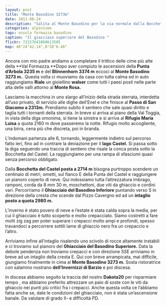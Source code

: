 ```yaml
---
layout: post
title: "Monte Basodino 3273m"
date: 2011-08-24
description: "Salita al Monte Basodino per la via normale dalla Bocchetta di Castel: partenza da Riale e pernottamento al Rifugio Maria Luisa"
categories: alpinismo
tags: ossola formazza basodino
caption: "Il giacciaio superiore del Basodino "
flickr: 72157641869613585
map: 46°24’42.14",8°28’6.46"
---
```


Ancora con mio padre andiamo a completare il trittico delle cime più alte della **Val Formazza.**Dopo aver compiuto le ascensioni della **Punta d’Arbola 3235 m** e del **Blinnenhorn 3374 m** eccoci al **Monte Basodino 3273 m.**. Questa volta ci muoviamo da casa con tutta calma ed in auto raggiungiamo **Riale** un gioiellino **walser** come tutti i paesi posti nelle parte alta delle valli attorno al **Monte Rosa.**

Lasciamo la macchina in uno slargo all’inizio della strada sterrata, interdetta all’uso privato, di servizio alle dighe dell’Enel e che finisce al **Passo di San Giacomo a 2313m.**
Prendiamo subito il sentiero che sale quasi diritto e taglia tutti i tornanti della sterrata. In breve si arriva al piano della Val Toggia, in vista della diga omonima, si tiene la sinistra e si arriva al **Rifugio Maria Luisa** a quota 2160 m dove passeremo la notte.  Rifugio molto accogliente, una birra, cena più che discreta, poi in branda.

L’indomani partenza alle 6, tornando, leggermente indietro sul percorso fatto ieri, fino ad in contrare la deviazione per il **lago Castel.** Si passa sotto la diga  seguendo una traccia di sentiero che risale la conca posta sotto la Bocchetta del Castel. La raggiungiamo per una rampa di sfasciumi quasi senza percorso obbligato.

Dalla **Bocchetta del Castel posta a 2714 m** bisogna purtroppo scendere un centinaio di metri, ometti, sul fianco E della Punta del Castel e raggiungere un pianoro coperto di neve. Qui indossiamo tutta l’attrezzatura imbrago, ramponi, corda da 8 mm 30 m, moschettoni, due viti da ghiaccio e cordini vari. Percorriamo il **Ghiacciaio del Basodino Inferiore** puntando verso S in direzione della cresta che scende dal Pizzo Cavergno ed ad un **intaglio posto a quota 2980 m.**

L’inverno è stato povero di neve e l’estate è stata calda sopra la media, per cui il ghiacciaio è tutto scoperto e molto crepacciato. Siamo costretti a fare molti zig zag  per poter superare i crepacci molto ampi e profondi, spesso travandoci a percorrere sottili lame di ghiaccio nero fra un crepaccio e l’altro.

Arriviamo infine all’intaglio risalendo uno scivolo di rocce altamente instabili e ci troviamo sul pianoro del **Ghiacciaio del Basodino Superiore.** Data la debole pendenza non troviamo crepacci e con direzione SSE arriviamo in breve ad un intaglio della cresta E. Qui con breve arrampicata, mai difficile, giungiamo finalmemte in cima al **Monte Basodino 3273 m.** Sosta ristoratrice con salamino nostrano **dell’Invernizzi di Barzio** e poi discesa.

In discesa abbiamo seguito la traccia del nostro **Dakota20** per risparmiare tempo , ma abbiamo preferito attrezzare un paio di soste con le viti da ghiaccio nei punti più critici fra i crepacci. Anche questa volta ce l’abbiamo fatta anche se, date le condizioni del ghiacciaio, non è stata un’ascensione banale. Da valutare di grado II- e difficoltà PD. 